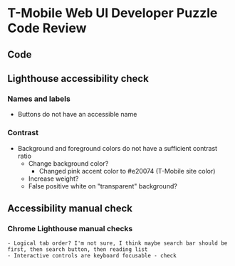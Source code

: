 # T-Mobile Web UI Developer Puzzle Code Review

## Code

## Lighthouse accessibility check

### Names and labels
- Buttons do not have an accessible name

### Contrast
- Background and foreground colors do not have a sufficient contrast ratio
    - Change background color?
        - Changed pink accent color to #e20074 (T-Mobile site color)
    - Increase weight?
    - False positive white on "transparent" background?

## Accessibility manual check

### Chrome Lighthouse manual checks

    - Logical tab order? I'm not sure, I think maybe search bar should be first, then search button, then reading list
    - Interactive controls are keyboard focusable - check
